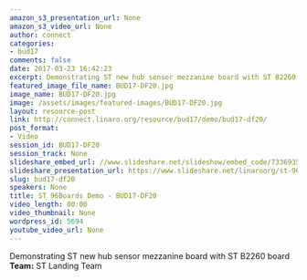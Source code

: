 ```yaml
---
amazon_s3_presentation_url: None
amazon_s3_video_url: None
author: connect
categories:
- bud17
comments: false
date: 2017-03-23 16:42:23
excerpt: Demonstrating ST new hub sensor mezzanine board with ST B2260 board
featured_image_file_name: BUD17-DF20.jpg
image_name: BUD17-DF20.jpg
image: /assets/images/featured-images/BUD17-DF20.jpg
layout: resource-post
link: http://connect.linaro.org/resource/bud17/demo/bud17-df20/
post_format:
- Video
session_id: BUD17-DF20
session_track: None
slideshare_embed_url: //www.slideshare.net/slideshow/embed_code/73369355
slideshare_presentation_url: https://www.slideshare.net/linaroorg/st-96boards-demo
slug: bud17-df20
speakers: None
title: ST 96Boards Demo - BUD17-DF20
video_length: 00:00
video_thumbnail: None
wordpress_id: 5694
youtube_video_url: None
---
```


Demonstrating ST new hub sensor mezzanine board with ST B2260 board
**Team:** ST Landing Team
